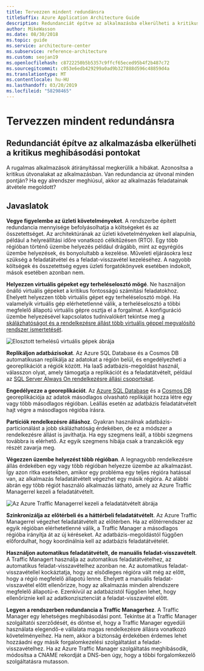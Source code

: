 ```yaml
---
title: Tervezzen mindent redundánsra
titleSuffix: Azure Application Architecture Guide
description: Redundanciát építve az alkalmazásba elkerülheti a kritikus meghibásodási pontokat.
author: MikeWasson
ms.date: 08/30/2018
ms.topic: guide
ms.service: architecture-center
ms.subservice: reference-architecture
ms.custom: seojan19
ms.openlocfilehash: c8722250b5b5357c9ffcf65eced95b4f2b487c72
ms.sourcegitcommit: c053e6edb429299a0ad9b327888d596c48859d4a
ms.translationtype: MT
ms.contentlocale: hu-HU
ms.lasthandoff: 03/20/2019
ms.locfileid: "58298465"
---
```

# <a name="make-all-things-redundant"></a>Tervezzen mindent redundánsra

## <a name="build-redundancy-into-your-application-to-avoid-having-single-points-of-failure"></a>Redundanciát építve az alkalmazásba elkerülheti a kritikus meghibásodási pontokat

A rugalmas alkalmazások átirányítással megkerülik a hibákat. Azonosítsa a kritikus útvonalakat az alkalmazásban. Van redundancia az útvonal minden pontján? Ha egy alrendszer meghiúsul, akkor az alkalmazás feladatainak átvétele megoldott?

## <a name="recommendations"></a>Javaslatok

**Vegye figyelembe az üzleti követelményeket**. A rendszerbe épített redundancia mennyisége befolyásolhatja a költségeket és az összetettséget. Az architektúrának az üzleti követelményeken kell alapulnia, például a helyreállítási időre vonatkozó célkitűzésen (RTO). Egy több régióban történő üzembe helyezés például drágább, mint az egyrégiós üzembe helyezések, és bonyolultabb a kezelése. Műveleti eljárásokra lesz szükség a feladatátvétel és a feladat-visszavétel kezeléséhez. A nagyobb költségek és összetettség egyes üzleti forgatókönyvek esetében indokolt, mások esetében azonban nem.

**Helyezzen virtuális gépeket egy terheléselosztó mögé**. Ne használjon önálló virtuális gépeket a kritikus fontosságú számítási feladatokhoz. Ehelyett helyezzen több virtuális gépet egy terheléselosztó mögé. Ha valamelyik virtuális gép elérhetetlenné válik, a terheléselosztó a többi megfelelő állapotú virtuális gépre osztja el a forgalmat. A konfiguráció üzembe helyezésével kapcsolatos tudnivalókért tekintse meg [a skálázhatóságot és a rendelkezésre állást több virtuális géppel megvalósító rendszer ismertetését][multi-vm-blueprint].

![Elosztott terhelésű virtuális gépek ábrája](./images/load-balancing.svg)

**Replikáljon adatbázisokat**. Az Azure SQL Database és a Cosmos DB automatikusan replikálja az adatokat a régión belül, és engedélyezheti a georeplikációt a régiók között. Ha IaaS adatbázis-megoldást használ, válasszon olyat, amely támogatja a replikációt és a feladatátvételt, például az [SQL Server Always On rendelkezésre állási csoportokat][sql-always-on].

**Engedélyezze a georeplikációt**. Az [Azure SQL Database][sql-geo-replication] és a [Cosmos DB][cosmosdb-geo-replication] georeplikációja az adatok másodlagos olvasható replikáját hozza létre egy vagy több másodlagos régióban. Leállás esetén az adatbázis feladatátvételt hajt végre a másodlagos régióba írásra.

**Partíciók rendelkezésre álláshoz**. Gyakran használnak adatbázis-particionálást a jobb skálázhatóság érdekében, de ez a módszer a rendelkezésre állást is javíthatja. Ha egy szegmens leáll, a többi szegmens továbbra is elérhető. Az egyik szegmens hibája csak a tranzakciók egy részét zavarja meg.

**Végezzen üzembe helyezést több régióban**. A legnagyobb rendelkezésre állás érdekében egy vagy több régióban helyezze üzembe az alkalmazást. Így azon ritka esetekben, amikor egy probléma egy teljes régióra hatással van, az alkalmazás feladatátvételt végezhet egy másik régióra. Az alábbi ábrán egy több régiót használó alkalmazás látható, amely az Azure Traffic Managerrel kezeli a feladatátvételt.

![Az Azure Traffic Managerrel kezeli a feladatátvételt ábrája](./images/failover.svg)

**Szinkronizálja az előtérbeli és a háttérbeli feladatátvételt**. Az Azure Traffic Managerrel végezhet feladatátvételt az előtérben. Ha az előtérrendszer az egyik régióban elérhetetlenné válik, a Traffic Manager a másodlagos régióba irányítja át az új kéréseket. Az adatbázis-megoldástól függően előfordulhat, hogy koordinálnia kell az adatbázis feladatátvételét.

**Használjon automatikus feladatátvételt, de manuális feladat-visszavételt**. A Traffic Managert használja az automatikus feladatátvételhez, az automatikus feladat-visszavételhez azonban ne. Az automatikus feladat-visszavétellel kockáztatja, hogy az elsődleges régióra vált még az előtt, hogy a régió megfelelő állapotú lenne. Ehelyett a manuális feladat-visszavétel előtt ellenőrizze, hogy az alkalmazás minden alrendszere megfelelő állapotú-e. Ezenkívül az adatbázistól függően lehet, hogy ellenőriznie kell az adatkonzisztenciát a feladat-visszavétel előtt.

**Legyen a rendszerben redundancia a Traffic Managerhez**. A Traffic Manager egy lehetséges meghibásodási pont. Tekintse át a Traffic Manager szolgáltatói szerződését, és döntse el, hogy a Traffic Manager egyedüli használata elegendő-e vállalata magas rendelkezésre állásra vonatkozó követelményeihez. Ha nem, akkor a biztonság érdekében érdemes lehet hozzáadni egy másik forgalomkezelési szolgáltatást a feladat-visszavételhez. Ha az Azure Traffic Manager szolgáltatás meghibásodik, módosítsa a CNAME rekordját a DNS-ben úgy, hogy a többi forgalomkezelő szolgáltatásra mutasson.

<!-- links -->

[multi-vm-blueprint]: ../../reference-architectures/virtual-machines-windows/multi-vm.md

[cassandra]: https://cassandra.apache.org/
[cosmosdb-geo-replication]: /azure/cosmos-db/distribute-data-globally
[sql-always-on]: https://msdn.microsoft.com/library/hh510230.aspx
[sql-geo-replication]: /azure/sql-database/sql-database-geo-replication-overview
